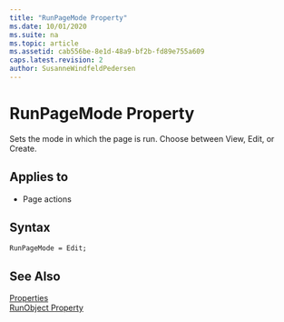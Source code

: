 ```yaml
---
title: "RunPageMode Property"
ms.date: 10/01/2020
ms.suite: na
ms.topic: article
ms.assetid: cab556be-8e1d-48a9-bf2b-fd89e755a609
caps.latest.revision: 2
author: SusanneWindfeldPedersen
---
```


# RunPageMode Property

Sets the mode in which the page is run. Choose between View, Edit, or Create.  

## Applies to  

- Page actions  

## Syntax

```AL
RunPageMode = Edit;
```

## See Also  

[Properties](devenv-properties.md)  
[RunObject Property](devenv-runobject-property.md)